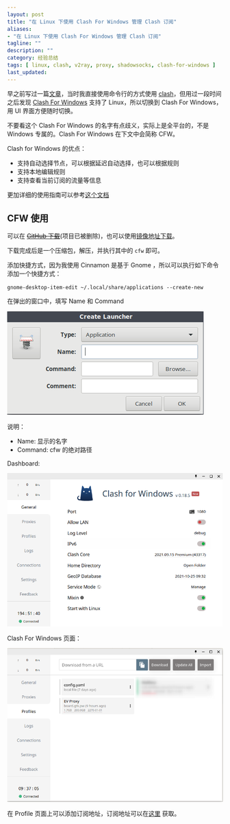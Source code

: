 ```yaml
---
layout: post
title: "在 Linux 下使用 Clash For Windows 管理 Clash 订阅"
aliases: 
- "在 Linux 下使用 Clash For Windows 管理 Clash 订阅"
tagline: ""
description: ""
category: 经验总结
tags: [ linux, clash, v2ray, proxy, shadowsocks, clash-for-windows ]
last_updated:
---
```


早之前写过一篇[文章](/post/2021/03/linux-use-clash.html)，当时我直接使用命令行的方式使用 [clash](/post/2021/03/linux-use-clash.html)，但用过一段时间之后发现 [Clash For Windows](https://github.com/Fndroid/clash_for_windows_pkg/releases) 支持了 Linux，所以切换到 Clash For Windows，用 UI 界面方便随时切换。

不要看这个 Clash For Windows 的名字有点歧义，实际上是全平台的，不是 Windows 专属的。Clash For Windows 在下文中会简称 CFW。

Clash for Windows 的优点：

- 支持自动选择节点，可以根据延迟自动选择，也可以根据规则
- 支持本地编辑规则
- 支持查看当前订阅的流量等信息

更加详细的使用指南可以参考[这个文档](https://docs.gtk.pw/contents/quickstart.html)

## CFW 使用

可以在 ~~[GitHub 下载](https://github.com/Fndroid/clash_for_windows_pkg/releases)~~(项目已被删除)，也可以使用[镜像地址下载](https://dl.gtk.pw/proxy/linux)。

下载完成后是一个压缩包，解压，并执行其中的 `cfw` 即可。

添加快捷方式，因为我使用 Cinnamon 是基于 Gnome ，所以可以执行如下命令添加一个快捷方式：

```
gnome-desktop-item-edit ~/.local/share/applications --create-new
```

在弹出的窗口中，填写 Name 和 Command

![gnome new launcher](/assets/gnome-new-launcher-20211216190628.png)

说明：

- Name: 显示的名字
- Command: cfw 的绝对路径

Dashboard:

![](/assets/clash-for-windows-general-20211216190926Blog.png)

Clash For Windows 页面：

![](/assets/clash-for-windows-under-linux.png)

在 Profile 页面上可以添加订阅地址，订阅地址可以在[这里](https://board.mirror.gtk.pw/) 获取。

